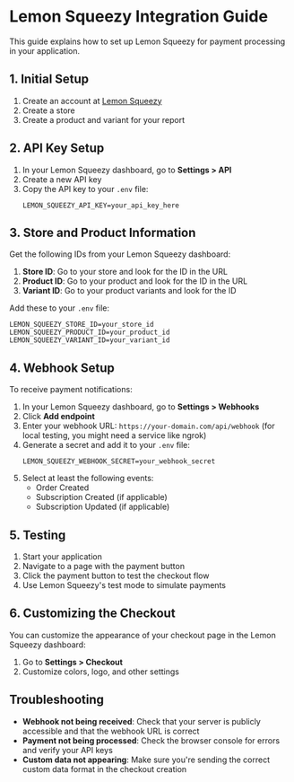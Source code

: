 # Lemon Squeezy Integration Guide

This guide explains how to set up Lemon Squeezy for payment processing in your application.

## 1. Initial Setup

1. Create an account at [Lemon Squeezy](https://www.lemonsqueezy.com/)
2. Create a store
3. Create a product and variant for your report

## 2. API Key Setup

1. In your Lemon Squeezy dashboard, go to **Settings > API**
2. Create a new API key
3. Copy the API key to your `.env` file:
   ```
   LEMON_SQUEEZY_API_KEY=your_api_key_here
   ```

## 3. Store and Product Information

Get the following IDs from your Lemon Squeezy dashboard:

1. **Store ID**: Go to your store and look for the ID in the URL
2. **Product ID**: Go to your product and look for the ID in the URL
3. **Variant ID**: Go to your product variants and look for the ID

Add these to your `.env` file:
```
LEMON_SQUEEZY_STORE_ID=your_store_id
LEMON_SQUEEZY_PRODUCT_ID=your_product_id
LEMON_SQUEEZY_VARIANT_ID=your_variant_id
```

## 4. Webhook Setup

To receive payment notifications:

1. In your Lemon Squeezy dashboard, go to **Settings > Webhooks**
2. Click **Add endpoint**
3. Enter your webhook URL: `https://your-domain.com/api/webhook` (for local testing, you might need a service like ngrok)
4. Generate a secret and add it to your `.env` file:
   ```
   LEMON_SQUEEZY_WEBHOOK_SECRET=your_webhook_secret
   ```
5. Select at least the following events:
   - Order Created
   - Subscription Created (if applicable)
   - Subscription Updated (if applicable)

## 5. Testing

1. Start your application
2. Navigate to a page with the payment button
3. Click the payment button to test the checkout flow
4. Use Lemon Squeezy's test mode to simulate payments

## 6. Customizing the Checkout

You can customize the appearance of your checkout page in the Lemon Squeezy dashboard:

1. Go to **Settings > Checkout**
2. Customize colors, logo, and other settings

## Troubleshooting

- **Webhook not being received**: Check that your server is publicly accessible and that the webhook URL is correct
- **Payment not being processed**: Check the browser console for errors and verify your API keys
- **Custom data not appearing**: Make sure you're sending the correct custom data format in the checkout creation 